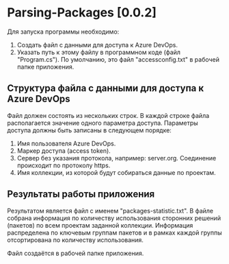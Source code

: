 # Parsing-Packages [0.0.2]
Для запуска программы необходимо:
1. Создать файл с данными для доступа к Azure DevOps. 
2. Указать путь к этому файлу в программном коде (файл "Program.cs").
По умолчанию, это файл "accessconfig.txt" в рабочей папке приложения.

## Структура файла с данными для доступа к Azure DevOps
Файл должен состоять из нескольких строк. В каждой строке файла располагается значение одного параметра доступа. Параметры доступа должны быть записаны в следующем порядке:
1. Имя пользователя Azure DevOps.
2. Маркер доступа (access token).
3. Сервер без указания протокола, например: server.org. Соединение происходит по протоколу https.
4. Имя коллекции, из которой будут собираться данные по проектам.

## Результаты работы приложения
Результатом является файл с именем "packages-statistic.txt". В файле собрана информация по количеству использования сторонних решений (пакетов) по всем проектам заданной коллекции. Информация распределена по ключевым группам пакетов и в рамках каждой группы отсортирована по количеству использования.

Файл создаётся в рабочей папке приложения.
